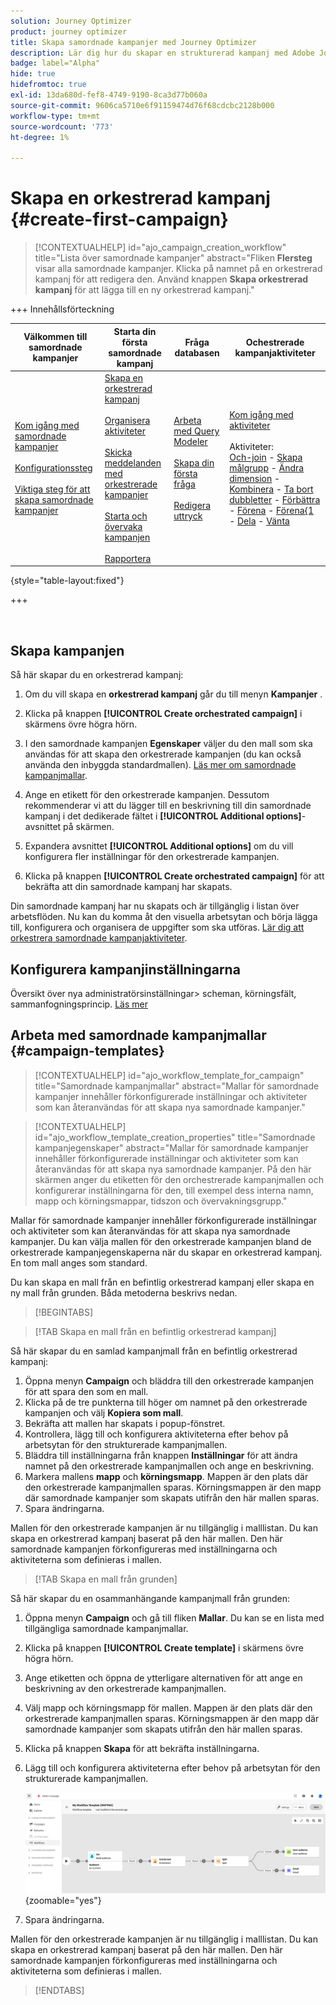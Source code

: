 ```yaml
---
solution: Journey Optimizer
product: journey optimizer
title: Skapa samordnade kampanjer med Journey Optimizer
description: Lär dig hur du skapar en strukturerad kampanj med Adobe Journey Optimizer
badge: label="Alpha"
hide: true
hidefromtoc: true
exl-id: 13da680d-fef8-4749-9190-8ca3d77b060a
source-git-commit: 9606ca5710e6f91159474d76f68cdcbc2128b000
workflow-type: tm+mt
source-wordcount: '773'
ht-degree: 1%

---
```



# Skapa en orkestrerad kampanj {#create-first-campaign}

>[!CONTEXTUALHELP]
>id="ajo_campaign_creation_workflow"
>title="Lista över samordnade kampanjer"
>abstract="Fliken **Flersteg** visar alla samordnade kampanjer. Klicka på namnet på en orkestrerad kampanj för att redigera den. Använd knappen **Skapa orkestrerad kampanj** för att lägga till en ny orkestrerad kampanj."

+++ Innehållsförteckning

| Välkommen till samordnade kampanjer | Starta din första samordnade kampanj | Fråga databasen | Ochestrerade kampanjaktiviteter |
|---|---|---|---|
| [Kom igång med samordnade kampanjer](gs-orchestrated-campaigns.md)<br/><br/>[Konfigurationssteg](configuration-steps.md)<br/><br/>[Viktiga steg för att skapa samordnade kampanjer](gs-campaign-creation.md) | [Skapa en orkestrerad kampanj](create-orchestrated-campaign.md)<br/><br/>[Organisera aktiviteter](orchestrate-activities.md)<br/><br/>[Skicka meddelanden med orkestrerade kampanjer](send-messages.md)<br/><br/>[Starta och övervaka kampanjen](start-monitor-campaigns.md)<br/><br/>[Rapportera](reporting-campaigns.md) | [Arbeta med Query Modeler](orchestrated-query-modeler.md)<br/><br/>[Skapa din första fråga](build-query.md)<br/><br/>[Redigera uttryck](edit-expressions.md) | [Kom igång med aktiviteter](activities/about-activities.md)<br/><br/>Aktiviteter:<br/>[Och-join](activities/and-join.md) - [Skapa målgrupp](activities/build-audience.md) - [Ändra dimension](activities/change-dimension.md) - [Kombinera](activities/combine.md) - [Ta bort dubbletter](activities/deduplication.md) - [Förbättra](activities/enrichment.md) - [Förena](activities/fork.md) - [Förena{1 ](activities/reconciliation.md) - [Dela](activities/split.md) - [Vänta](activities/wait.md) |

{style="table-layout:fixed"}

+++

<br/>

## Skapa kampanjen

Så här skapar du en orkestrerad kampanj:

1. Om du vill skapa en **orkestrerad kampanj** går du till menyn **Kampanjer** .

1. Klicka på knappen **[!UICONTROL Create orchestrated campaign]** i skärmens övre högra hörn.

1. I den samordnade kampanjen **Egenskaper** väljer du den mall som ska användas för att skapa den orkestrerade kampanjen (du kan också använda den inbyggda standardmallen). [Läs mer om samordnade kampanjmallar](#campaign-templates).

1. Ange en etikett för den orkestrerade kampanjen. Dessutom rekommenderar vi att du lägger till en beskrivning till din samordnade kampanj i det dedikerade fältet i **[!UICONTROL Additional options]**-avsnittet på skärmen.

1. Expandera avsnittet **[!UICONTROL Additional options]** om du vill konfigurera fler inställningar för den orkestrerade kampanjen.

1. Klicka på knappen **[!UICONTROL Create orchestrated campaign]** för att bekräfta att din samordnade kampanj har skapats.

Din samordnade kampanj har nu skapats och är tillgänglig i listan över arbetsflöden. Nu kan du komma åt den visuella arbetsytan och börja lägga till, konfigurera och organisera de uppgifter som ska utföras. [Lär dig att orkestrera samordnade kampanjaktiviteter](orchestrate-activities.md).

## Konfigurera kampanjinställningarna

Översikt över nya administratörsinställningar> scheman, körningsfält, sammanfogningsprincip. [Läs mer](configuration-steps.md)

## Arbeta med samordnade kampanjmallar {#campaign-templates}

>[!CONTEXTUALHELP]
>id="ajo_workflow_template_for_campaign"
>title="Samordnade kampanjmallar"
>abstract="Mallar för samordnade kampanjer innehåller förkonfigurerade inställningar och aktiviteter som kan återanvändas för att skapa nya samordnade kampanjer."

>[!CONTEXTUALHELP]
>id="ajo_workflow_template_creation_properties"
>title="Samordnade kampanjegenskaper"
>abstract="Mallar för samordnade kampanjer innehåller förkonfigurerade inställningar och aktiviteter som kan återanvändas för att skapa nya samordnade kampanjer. På den här skärmen anger du etiketten för den orchestrerade kampanjmallen och konfigurerar inställningarna för den, till exempel dess interna namn, mapp och körningsmappar, tidszon och övervakningsgrupp."

Mallar för samordnade kampanjer innehåller förkonfigurerade inställningar och aktiviteter som kan återanvändas för att skapa nya samordnade kampanjer. Du kan välja mallen för den orkestrerade kampanjen bland de orkestrerade kampanjegenskaperna när du skapar en orkestrerad kampanj. En tom mall anges som standard.

Du kan skapa en mall från en befintlig orkestrerad kampanj eller skapa en ny mall från grunden. Båda metoderna beskrivs nedan.

>[!BEGINTABS]

>[!TAB Skapa en mall från en befintlig orkestrerad kampanj]

Så här skapar du en samlad kampanjmall från en befintlig orkestrerad kampanj:

1. Öppna menyn **Campaign** och bläddra till den orkestrerade kampanjen för att spara den som en mall.
1. Klicka på de tre punkterna till höger om namnet på den orkestrerade kampanjen och välj **Kopiera som mall**.
1. Bekräfta att mallen har skapats i popup-fönstret.
1. Kontrollera, lägg till och konfigurera aktiviteterna efter behov på arbetsytan för den strukturerade kampanjmallen.
1. Bläddra till inställningarna från knappen **Inställningar** för att ändra namnet på den orkestrerade kampanjmallen och ange en beskrivning.
1. Markera mallens **mapp** och **körningsmapp**. Mappen är den plats där den orkestrerade kampanjmallen sparas. Körningsmappen är den mapp där samordnade kampanjer som skapats utifrån den här mallen sparas.
1. Spara ändringarna.

Mallen för den orkestrerade kampanjen är nu tillgänglig i malllistan. Du kan skapa en orkestrerad kampanj baserat på den här mallen. Den här samordnade kampanjen förkonfigureras med inställningarna och aktiviteterna som definieras i mallen.


>[!TAB Skapa en mall från grunden]


Så här skapar du en osammanhängande kampanjmall från grunden:

1. Öppna menyn **Campaign** och gå till fliken **Mallar**. Du kan se en lista med tillgängliga samordnade kampanjmallar.
1. Klicka på knappen **[!UICONTROL Create template]** i skärmens övre högra hörn.
1. Ange etiketten och öppna de ytterligare alternativen för att ange en beskrivning av den orkestrerade kampanjmallen.
1. Välj mapp och körningsmapp för mallen. Mappen är den plats där den orkestrerade kampanjmallen sparas. Körningsmappen är den mapp där samordnade kampanjer som skapats utifrån den här mallen sparas.
1. Klicka på knappen **Skapa** för att bekräfta inställningarna.
1. Lägg till och konfigurera aktiviteterna efter behov på arbetsytan för den strukturerade kampanjmallen.

   ![](assets/wf-template-activities.png){zoomable="yes"}

1. Spara ändringarna.

Mallen för den orkestrerade kampanjen är nu tillgänglig i malllistan. Du kan skapa en orkestrerad kampanj baserat på den här mallen. Den här samordnade kampanjen förkonfigureras med inställningarna och aktiviteterna som definieras i mallen.

>[!ENDTABS]
